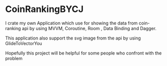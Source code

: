 # CoinRankingBYCJ

I crate my own Application which use for showing the data from coin-ranking api by using MVVM, Coroutine, Room , Data Binding and Dagger.

This application also support the svg image from the api by using GlideToVectorYou

Hopefully this project will be helpful for some people who confront with the problem 
